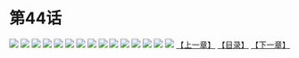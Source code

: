 # 第44话
![](https://s1.baozimh.com/scomic/yuekanshaonuyeqijun-chunquan/0/48-si57/1.jpg)
![](https://s1.baozimh.com/scomic/yuekanshaonuyeqijun-chunquan/0/48-si57/2.jpg)
![](https://s1.baozimh.com/scomic/yuekanshaonuyeqijun-chunquan/0/48-si57/3.jpg)
![](https://s1.baozimh.com/scomic/yuekanshaonuyeqijun-chunquan/0/48-si57/4.jpg)
![](https://s1.baozimh.com/scomic/yuekanshaonuyeqijun-chunquan/0/48-si57/5.jpg)
![](https://s1.baozimh.com/scomic/yuekanshaonuyeqijun-chunquan/0/48-si57/6.jpg)
![](https://s1.baozimh.com/scomic/yuekanshaonuyeqijun-chunquan/0/48-si57/7.jpg)
![](https://s1.baozimh.com/scomic/yuekanshaonuyeqijun-chunquan/0/48-si57/8.jpg)
![](https://s1.baozimh.com/scomic/yuekanshaonuyeqijun-chunquan/0/48-si57/9.jpg)
![](https://s1.baozimh.com/scomic/yuekanshaonuyeqijun-chunquan/0/48-si57/10.jpg)
![](https://s1.baozimh.com/scomic/yuekanshaonuyeqijun-chunquan/0/48-si57/11.jpg)
![](https://s1.baozimh.com/scomic/yuekanshaonuyeqijun-chunquan/0/48-si57/12.jpg)
![](https://s1.baozimh.com/scomic/yuekanshaonuyeqijun-chunquan/0/48-si57/13.jpg)
![](https://s1.baozimh.com/scomic/yuekanshaonuyeqijun-chunquan/0/48-si57/14.jpg)
![](https://s1.baozimh.com/scomic/yuekanshaonuyeqijun-chunquan/0/48-si57/15.jpg)
[【上一章】](./43.md)
[【目录】](./README.md)
[【下一章】](./45.md)
